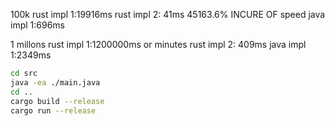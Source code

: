 
100k
rust impl 1:19916ms
rust impl 2: 41ms 45163.6% INCURE OF speed
java impl 1:696ms

1 millons
rust impl 1:1200000ms or minutes
rust impl 2: 409ms 
java impl 1:2349ms

```sh
cd src
java -ea ./main.java
cd ..
cargo build --release
cargo run --release
```